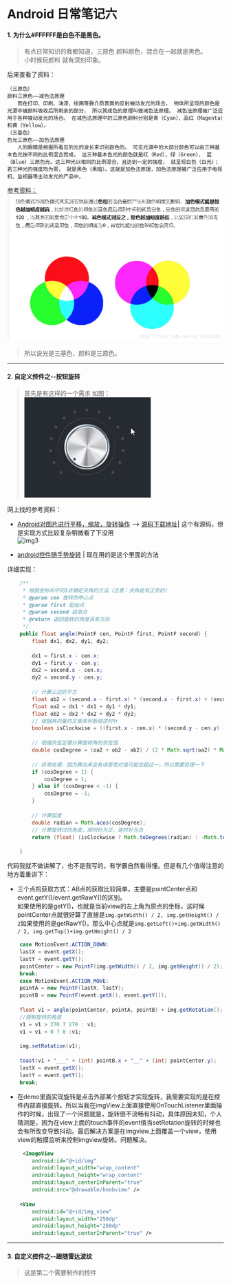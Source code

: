 # Android 日常笔记六

#### 1. 为什么#FFFFFF是白色不是黑色。
> 有点日常知识的我都知道，三原色 颜料颜色，混合在一起就是黑色。  
> 小时候玩颜料 就有深刻印象。

  后来查看了资料：
```text
（三原色）
颜料三原色——减色法原理
　　而在打印、印刷、油漆、绘画等靠介质表面的反射被动发光的场合， 物体所呈现的颜色是光源中被颜料吸收后所剩余的部分， 所以其成色的原理叫做减色法原理。 减色法原理被广泛应用于各种被动发光的场合。 在减色法原理中的三原色颜料分别是青（Cyan）、品红（Magenta）和黄（Yellow）。
（三基色）
色光三原色——加色法原理
　　人的眼睛是根据所看见的光的波长来识别颜色的。 可见光谱中的大部分颜色可以由三种基本色光按不同的比例混合而成， 这三种基本色光的颜色就是红（Red）、绿（Green）、 蓝（Blue）三原色光。这三种光以相同的比例混合、且达到一定的强度， 就呈现白色（白光）；若三种光的强度均为零， 就是黑色（黑暗）。这就是加色法原理，加色法原理被广泛应用于电视机、监视器等主动发光的产品中。
```
[参考资料：](https://blog.csdn.net/qq_33413264/article/details/75426358)  
![img1](./Android日常笔记六/img1.png)

> 所以说光是三基色，颜料是三原色。

---
#### 2. 自定义控件之--按钮旋转
> 首先是有这样的一个需求 如图：
![img2](./Android日常笔记六/img2.gif)  

网上找的参考资料：  
- [Android对图片进行平移，缩放，旋转操作](https://www.cnblogs.com/andlp/p/5972260.html) --> [源码下载地址](/Android日常笔记六/com.maneater.picscreator.zip)| 这个有源码，但是实现方式比较复杂稍微看了下没用  
![img3](./Android日常笔记六/img3.gif)

- [android控件随手势旋转](https://www.jianshu.com/p/e0ab33ea0431) | 现在用的是这个里面的方法  

详细实现：

```java
    /**
     * 根据坐标系中的3点确定夹角的方法（注意：夹角是有正负的）
     * @param cen 旋转的中心点
     * @param first 起始点
     * @param second 结束点
     * @return 返回旋转的角度具有方向
     */
    public float angle(PointF cen, PointF first, PointF second) {
        float dx1, dx2, dy1, dy2;

        dx1 = first.x - cen.x;
        dy1 = first.y - cen.y;
        dx2 = second.x - cen.x;
        dy2 = second.y - cen.y;

        // 计算三边的平方
        float ab2 = (second.x - first.x) * (second.x - first.x) + (second.y - first.y) * (second.y - first.y);
        float oa2 = dx1 * dx1 + dy1 * dy1;
        float ob2 = dx2 * dx2 + dy2 * dy2;
        // 根据两向量的叉乘来判断顺逆时针
        boolean isClockwise = ((first.x - cen.x) * (second.y - cen.y) - (first.y - cen.y) * (second.x - cen.x)) > 0;

        // 根据余弦定理计算旋转角的余弦值
        double cosDegree = (oa2 + ob2 - ab2) / (2 * Math.sqrt(oa2) * Math.sqrt(ob2));

        // 异常处理，因为算出来会有误差绝对值可能会超过一，所以需要处理一下
        if (cosDegree > 1) {
            cosDegree = 1;
        } else if (cosDegree < -1) {
            cosDegree = -1;
        }

        // 计算弧度
        double radian = Math.acos(cosDegree);
        // 计算旋转过的角度，顺时针为正，逆时针为负
        return (float) (isClockwise ? Math.toDegrees(radian) : -Math.toDegrees(radian));

    }
```

代码我就不做讲解了，也不是我写的，有学霸自然看得懂。但是有几个值得注意的地方着重讲下：

- 三个点的获取方式：AB点的获取比较简单，主要是pointCenter点和event.getY()/event.getRawY()的区别。  
如果使用的是getY()，也就是当前view的左上角为原点的坐标，这时候pointCenter点就很好算了直接是`img.getWidth() / 2, img.getHeight() / 2`如果使用的是getRawY()，那么中心点就是`img.getLeft()+img.getWidth() / 2, img.getTop()+img.getHeight() / 2`
```java
    case MotionEvent.ACTION_DOWN:
    lastX = event.getX();
    lastY = event.getY();
    pointCenter = new PointF(img.getWidth() / 2, img.getHeight() / 2);
    break;
    case MotionEvent.ACTION_MOVE:
    pointA = new PointF(lastX, lastY);
    pointB = new PointF(event.getX(), event.getY());

    float v1 = angle(pointCenter, pointA, pointB) + img.getRotation();
    //限制旋转的角度
    v1 = v1 > 270 ? 270 : v1;
    v1 = v1 < 0 ? 0 :v1;

    img.setRotation(v1);

    toast(v1 + "___" + (int) pointB.x + "__" + (int) pointCenter.y);
    lastX = event.getX();
    lastY = event.getY();
    break;
```
- 在demo里面实现旋转是点击外部某个按钮才实现旋转，我需要实现的是在控件内部直接旋转。所以当我在imgView上面直接使用OnTouchListener里面操作的时候，出现了一个问题就是，旋转很不流畅有抖动，具体原因未知，个人猜测是，因为在view上面的touch事件的event值当setRotation旋转的时候也会有所改变导致抖动。最后解决方案是在imgview上面覆盖一个view，使用view的触摸监听来控制imgview旋转。问题解决。 
```xml
     <ImageView
        android:id="@+id/img"
        android:layout_width="wrap_content"
        android:layout_height="wrap_content"
        android:layout_centerInParent="true"
        android:src="@drawable/knobview" />

    <View
        android:id="@+id/img_view"
        android:layout_width="250dp"
        android:layout_height="250dp"
        android:layout_centerInParent="true" />
```

---
#### 3. 自定义控件之--跟随雷达波纹
> 这是第二个需要制作的控件